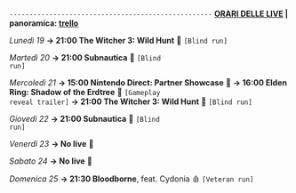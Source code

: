 <code>---------------------------------------------------</code>
<b><u>ORARI DELLE LIVE</u> | panoramica: <a href="https://trello.com/b/iKwdSGf3/sabaku">trello</a></b>

<i>Lunedì 19</i>
<b>→ 21:00 The Witcher 3: Wild Hunt</b> 🩶 <code>[Blind run]</code>

<i>Martedì 20</i>
<b>→ 21:00 Subnautica</b> 🐳 <code>[Blind run]</code>

<i>Mercoledì 21</i>
<b>→ 15:00 Nintendo Direct: Partner Showcase</b> 📍
<b>→ 16:00 Elden Ring: Shadow of the Erdtree</b> 🌲 <code>[Gameplay reveal trailer]</code>
<b>→ 21:00 The Witcher 3: Wild Hunt</b> 🦄 <code>[Blind run]</code>

<i>Giovedì 22</i>
<b>→ 21:00 Subnautica</b> 🐳 <code>[Blind run]</code>

<i>Venerdì 23</i>
<b>→ No live</b> 🥇

<i>Sabato 24</i>
<b>→ No live</b> 🥇

<i>Domenica 25</i>
<b>→ 21:30 Bloodborne</b>, feat. Cydonia 🩸 <code>[Veteran run]</code>
